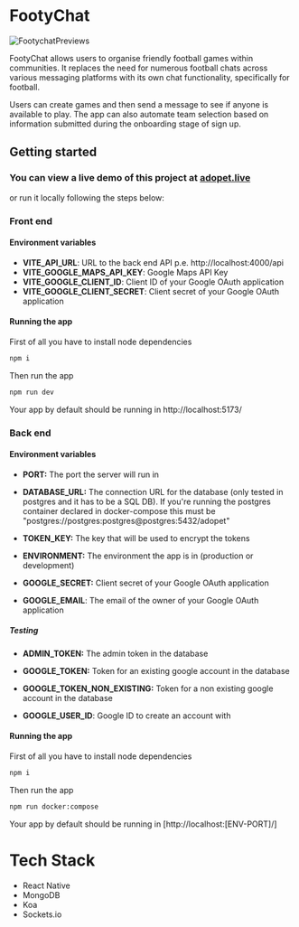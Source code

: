 # FootyChat

![FootychatPreviews](https://user-images.githubusercontent.com/105861220/206741959-b47c5be2-4636-474f-aaaf-b8d23ecc542c.png)

FootyChat allows users to organise friendly football games within communities. It replaces the need for numerous football chats across various messaging platforms with its own chat functionality, specifically for football. 

Users can create games and then send a message to see if anyone is available to play. The app can also automate team selection based on information submitted during the onboarding stage of sign up.

## Getting started

### You can view a live demo of this project at [adopet.live](https://adopet.live)

or run it locally following the steps below:

### Front end

#### Environment variables

- **VITE_API_URL**: URL to the back end API p.e. http://localhost:4000/api
- **VITE_GOOGLE_MAPS_API_KEY**: Google Maps API Key
- **VITE_GOOGLE_CLIENT_ID**: Client ID of your Google OAuth application
- **VITE_GOOGLE_CLIENT_SECRET**: Client secret of your Google OAuth application

#### Running the app

First of all you have to install node dependencies

```bash
npm i
```

Then run the app

```bash
npm run dev
```

Your app by default should be running in http://localhost:5173/

### Back end

#### Environment variables

- **PORT:** The port the server will run in

- **DATABASE_URL:** The connection URL for the database (only tested in postgres and it has to be a SQL DB). If you're running the postgres container declared in docker-compose this must be "postgres://postgres:postgres@postgres:5432/adopet"

- **TOKEN_KEY:** The key that will be used to encrypt the tokens

- **ENVIRONMENT:** The environment the app is in (production or development)

- **GOOGLE_SECRET:** Client secret of your Google OAuth application

- **GOOGLE_EMAIL**: The email of the owner of your Google OAuth application

##### Testing

- **ADMIN_TOKEN:** The admin token in the database

- **GOOGLE_TOKEN:** Token for an existing google account in the database

- **GOOGLE_TOKEN_NON_EXISTING:** Token for a non existing google account in the database

- **GOOGLE_USER_ID**: Google ID to create an account with

#### Running the app

First of all you have to install node dependencies

```bash
npm i
```

Then run the app

```bash
npm run docker:compose
```

Your app by default should be running in [http://localhost:[ENV-PORT]/]

# Tech Stack
- React Native
- MongoDB
- Koa
- Sockets.io



